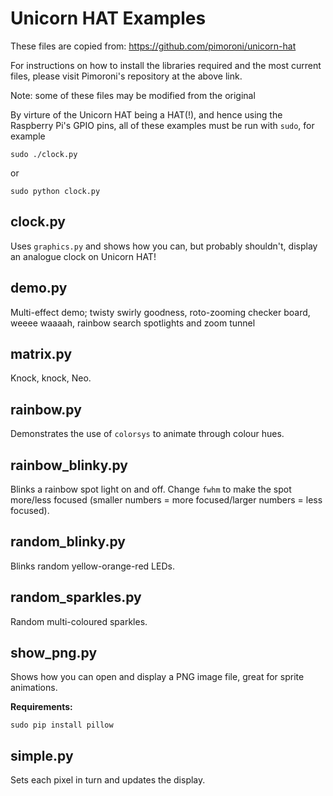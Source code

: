 Unicorn HAT Examples
====================

These files are copied from: https://github.com/pimoroni/unicorn-hat

For instructions on how to install the libraries required and the most
current files, please visit Pimoroni's repository at the above link.

Note: some of these files may be modified from the original 

By virture of the Unicorn HAT being a HAT(!), and hence using the Raspberry Pi's GPIO pins, all of these examples must be run with `sudo`, for example

    sudo ./clock.py

or

    sudo python clock.py    


clock.py
--------

Uses `graphics.py` and shows how you can, but probably shouldn't, display an analogue clock on Unicorn HAT!


demo.py
-------

Multi-effect demo;  twisty swirly goodness, roto-zooming checker board, weeee waaaah, rainbow search spotlights and zoom tunnel


matrix.py
----------

Knock, knock, Neo.


rainbow.py
----------

Demonstrates the use of `colorsys` to animate through colour hues.


rainbow_blinky.py
-----------------

Blinks a rainbow spot light on and off. Change `fwhm` to make the spot more/less focused (smaller numbers = more focused/larger numbers = less focused).


random_blinky.py
----------------

Blinks random yellow-orange-red LEDs.


random_sparkles.py
------------------

Random multi-coloured sparkles.



show_png.py
-----------

Shows how you can open and display a PNG image file, great for sprite animations.

**Requirements:**

    sudo pip install pillow


simple.py
---------

Sets each pixel in turn and updates the display.
